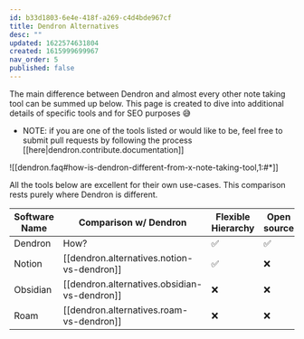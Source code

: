 ```yaml
---
id: b33d1803-6e4e-418f-a269-c4d4bde967cf
title: Dendron Alternatives
desc: ""
updated: 1622574631804
created: 1615999699967
nav_order: 5
published: false
---
```


The main difference between Dendron and almost every other note taking tool can be summed up below. This page is created to dive into additional details of specific tools and for SEO purposes 😅

-   NOTE: if you are one of the tools listed or would like to be, feel free to submit pull requests by following the process [[here|dendron.contribute.documentation]]

![[dendron.faq#how-is-dendron-different-from-x-note-taking-tool,1:#*]]

All the tools below are excellent for their own use-cases. This comparison rests purely where Dendron is different.

| Software Name | Comparison w/ Dendron                        | Flexible Hierarchy | Open source | Local-first | Fast and performant |
| ------------- | -------------------------------------------- | ------------------ | ----------- | ----------- | ------------------- |
| Dendron       | How?                                         | ✅                 | ✅          | ✅          | ✅                  |
| Notion        | [[dendron.alternatives.notion-vs-dendron]]   | ✅                 | ❌          | ❌          | ✅                  |
| Obsidian      | [[dendron.alternatives.obsidian-vs-dendron]] | ❌                 | ❌          | ✅          | ✅                  |
| Roam          | [[dendron.alternatives.roam-vs-dendron]]     | ❌                 | ❌          | ❌          | ❌                  |
